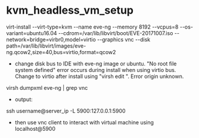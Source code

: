 # kvm_headless_vm_setup

virt-install --virt-type=kvm --name eve-ng --memory 8192 --vcpus=8 --os-variant=ubuntu16.04 --cdrom=/var/lib/libvirt/boot/EVE-20171007.iso --network=bridge=virbr0,model=virtio --graphics vnc --disk path=/var/lib/libvirt/images/eve-ng.qcow2,size=40,bus=virtio,format=qcow2
* change disk bus to IDE with eve-ng image or ubuntu. "No root file system defined" error occurs during install when using virtio bus. Change to virtio after install using "virsh edit <guestname>". Error origin unknown. 


virsh dumpxml eve-ng | grep vnc
* output: <graphics type='vnc' port='5900' autoport='yes' listen='127.0.0.1'>

ssh username@server_ip -L 5900:127.0.0.1:5900
* then use vnc client to interact with virtual machine using localhost@5900
